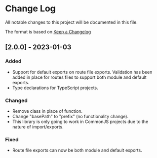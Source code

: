 # Change Log

All notable changes to this project will be documented in this file.

The format is based on [Keep a Changelog](http://keepachangelog.com/)

## [2.0.0] - 2023-01-03

### Added

- Support for default exports on route file exports. Validation has been added in place for routes files to support both module and default exports.
- Type declarations for TypeScript projects.

### Changed

- Remove class in place of function.
- Change "basePath" to "prefix" (no functionality change).
- This library is only going to work in CommonJS projects due to the nature of import/exports.

### Fixed

- Route file exports can now be both module and default exports.
